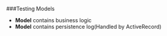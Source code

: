 ###Testing Models

- **Model** contains business logic
- **Model** contains persistence log(Handled by ActiveRecord)
